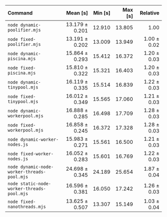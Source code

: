 | Command                                     |       Mean [s] | Min [s] | Max [s] |    Relative |
| :------------------------------------------ | -------------: | ------: | ------: | ----------: |
| `node dynamic-poolifier.mjs`                | 13.179 ± 0.201 |  12.910 |  13.805 |        1.00 |
| `node fixed-poolifier.mjs`                  | 13.191 ± 0.202 |  13.009 |  13.949 | 1.00 ± 0.02 |
| `node dynamic-piscina.mjs`                  | 15.864 ± 0.293 |  15.412 |  16.372 | 1.20 ± 0.03 |
| `node fixed-piscina.mjs`                    | 15.810 ± 0.322 |  15.321 |  16.403 | 1.20 ± 0.03 |
| `node dynamic-tinypool.mjs`                 | 16.119 ± 0.335 |  15.514 |  16.839 | 1.22 ± 0.03 |
| `node fixed-tinypool.mjs`                   | 16.012 ± 0.349 |  15.565 |  17.060 | 1.21 ± 0.03 |
| `node dynamic-workerpool.mjs`               | 16.888 ± 0.285 |  16.498 |  17.709 | 1.28 ± 0.03 |
| `node fixed-workerpool.mjs`                 | 16.858 ± 0.245 |  16.372 |  17.328 | 1.28 ± 0.03 |
| `node dynamic-worker-nodes.js`              | 15.983 ± 0.271 |  15.561 |  16.500 | 1.21 ± 0.03 |
| `node fixed-worker-nodes.js`                | 16.052 ± 0.283 |  15.601 |  16.769 | 1.22 ± 0.03 |
| `node dynamic-node-worker-threads-pool.mjs` | 24.698 ± 0.345 |  24.189 |  25.654 | 1.87 ± 0.04 |
| `node static-node-worker-threads-pool.mjs`  | 16.596 ± 0.381 |  16.050 |  17.242 | 1.26 ± 0.03 |
| `node fixed-nanothreads.mjs`                | 13.625 ± 0.507 |  13.307 |  15.149 | 1.03 ± 0.04 |
